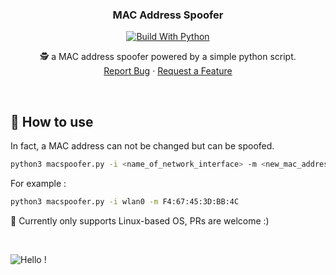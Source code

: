 <div align="center">
  <h3 align="center">MAC Address Spoofer</h3>
  
  [![Build With Python](https://img.shields.io/badge/python-%2314354C.svg?style=for-the-badge&logo=python&logoColor=white)](https://www.python.org/)
  <br/>

  <p align="center">
    🕵️ a MAC address spoofer powered by a simple python script.
    <br />
    <a href="https://github.com/kevinadhiguna/mac-spoofer/issues">Report Bug</a>
    ·
    <a href="https://github.com/kevinadhiguna/mac-spoofer/issues">Request a Feature</a>
  </p>
</div>

<br />

## 📖 How to use

In fact, a MAC address can not be changed but can be spoofed.

```bash
python3 macspoofer.py -i <name_of_network_interface> -m <new_mac_address>
```

For example :

```bash
python3 macspoofer.py -i wlan0 -m F4:67:45:3D:BB:4C
```

🚧 Currently only supports Linux-based OS, PRs are welcome :)

<br />

![Hello !](https://api.visitorbadge.io/api/VisitorHit?user=kevinadhiguna&repo=mac-spoofer&label=thanks%20for%20dropping%20in%20!&labelColor=%23000000&countColor=%23FFFFFF)
